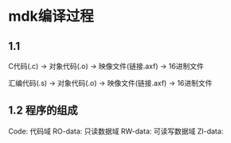 # mdk编译过程

## 1.1
C代码(.c) -> 对象代码(.o) -> 映像文件(链接.axf) -> 16进制文件

汇编代码(.s) -> 对象代码(.o) -> 映像文件(链接.axf) -> 16进制文件


## 1.2 程序的组成

Code: 代码域
RO-data: 只读数据域
RW-data: 可读写数据域
ZI-data: 





